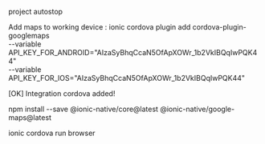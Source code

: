 project autostop


Add maps to working device : 
ionic cordova plugin add cordova-plugin-googlemaps \
  --variable API_KEY_FOR_ANDROID="AIzaSyBhqCcaN5OfApXOWr_1b2VkIBQqIwPQK44" \
  --variable API_KEY_FOR_IOS="AIzaSyBhqCcaN5OfApXOWr_1b2VkIBQqIwPQK44"


[OK] Integration cordova added!


npm install --save @ionic-native/core@latest @ionic-native/google-maps@latest


ionic cordova run browser
